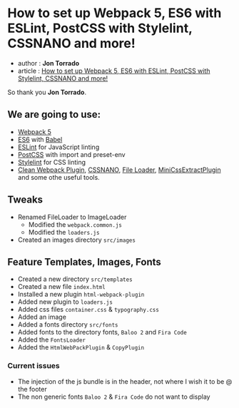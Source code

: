 # How to set up Webpack 5, ES6 with ESLint, PostCSS with Stylelint, CSSNANO and more!

- author : **Jon Torrado**
- article : [How to set up Webpack 5, ES6 with ESLint, PostCSS with Stylelint, CSSNANO and more!](https://jontorrado.medium.com/working-with-webpack-4-es6-postcss-with-preset-env-and-more-93b3d77db7b2)

So thank you **Jon Torrado**.

## We are going to use:

- [Webpack 5](https://webpack.github.io/)
- [ES6](https://es.wikipedia.org/wiki/ECMAScript) with [Babel](https://babeljs.io/)
- [ESLint](https://eslint.org/) for JavaScript linting
- [PostCSS](https://postcss.org/) with import and preset-env
- [Stylelint](https://stylelint.io/) for CSS linting
- [Clean Webpack Plugin](https://github.com/johnagan/clean-webpack-plugin), [CSSNANO](https://cssnano.co/), [File Loader](https://webpack.js.org/loaders/file-loader/), [MiniCssExtractPlugin](https://webpack.js.org/plugins/mini-css-extract-plugin/) and some othe useful tools.

## Tweaks

- Renamed FileLoader to ImageLoader
  - Modified the `webpack.common.js`
  - Modified the `loaders.js`
- Created an images directory `src/images`

## Feature Templates, Images, Fonts

- Created a new directory `src/templates`
- Created a new file `index.html`
- Installed a new plugin `html-webpack-plugin`
- Added new plugin to `loaders.js`
- Added css files `container.css` & `typography.css`
- Added an image
- Added a fonts directory `src/fonts`
- Added fonts to the directory fonts, `Baloo 2` and `Fira Code`
- Added the `FontsLoader`
- Added the `HtmlWebPackPlugin` & `CopyPlugin`

### Current issues

- The injection of the js bundle is in the header, not where I wish it to be @ the footer
- The non generic fonts `Baloo 2` & `Fira Code` do not want to display
